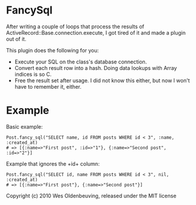 FancySql
========

After writing a couple of loops that process the results of ActiveRecord::Base.connection.execute, I got tired of it and made a plugin out of it.

This plugin does the following for you:

* Execute your SQL on the class's database connection.
* Convert each result row into a hash. Doing data lookups with Array indices is so C.
* Free the result set after usage. I did not know this either, but now I won't have to remember it, either.

Example
=======

Basic example:

    Post.fancy_sql("SELECT name, id FROM posts WHERE id < 3", :name, :created_at)
    # => [{:name=>"First post", :id=>"1"}, {:name=>"Second post", :id=>"2"}]

Example that ignores the +id+ column:

    Post.fancy_sql("SELECT id, name FROM posts WHERE id < 3", nil, :created_at)
    # => [{:name=>"First post"}, {:name=>"Second post"}]

Copyright (c) 2010 Wes Oldenbeuving, released under the MIT license
